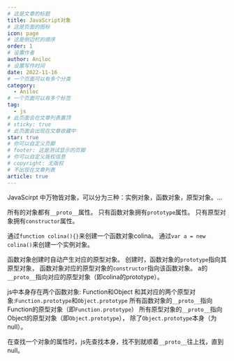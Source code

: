 ```yaml
---
# 这是文章的标题
title: JavaScript对象
# 这是页面的图标
icon: page
# 这是侧边栏的顺序
order: 1
# 设置作者
author: Aniloc
# 设置写作时间
date: 2022-11-16
# 一个页面可以有多个分类
category:
  - Aniloc
# 一个页面可以有多个标签
tag:
  - js
# 此页面会在文章列表置顶
# sticky: true
# 此页面会出现在文章收藏中
star: true
# 你可以自定义页脚
# footer: 这是测试显示的页脚
# 你可以自定义版权信息
# copyright: 无版权
# 不出现在文章列表
article: true
---
```


JavaScirpt 中万物皆对象，可以分为三种：实例对象，函数对象，原型对象。...

<!-- more -->

所有的对象都有`__proto__`属性。
只有函数对象拥有`prototype`属性。
只有原型对象拥有`constructor`属性。

通过`function colina(){}`来创建一个函数对象colina。
通过`var a = new colina()`来创建一个实例对象。

函数对象创建时自动产生对应的原型对象。
创建时，函数对象的`prototype`指向其原型对象，
函数对象对应的原型对象的`constructor`指向该函数对象。
a的`__proto__`指向对应的原型对象（即colina的prototype）。

js中本身存在两个函数对象: Function和Object
和其对应的两个原型对象:`Function.prototype`和`Object.prototype`
所有函数对象的`__proto__`指向Function的原型对象（即`Function.prototype`）
所有原型对象的`__proto__`指向Object的原型对象（即`Object.prototype`），
除了`Object.prototype`本身（为null）。

在查找一个对象的属性时，js先查找本身，找不到就顺着`__proto__`往上找，直到null。


